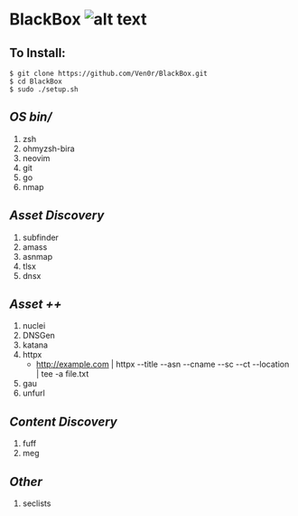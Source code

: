 # **BlackBox** ![alt text](https://emoji.gg/assets/emoji/6084_hackerman.png "Hackerman")
## To Install:

`$ git clone https://github.com/Ven0r/BlackBox.git `  
`$ cd BlackBox `  
`$ sudo ./setup.sh`   

## *OS bin/* 
1. zsh  
2. ohmyzsh-bira  
3. neovim  
4. git  
5. go  
6. nmap  
 
## *Asset Discovery*
1. subfinder
2. amass
3. asnmap
4. tlsx
5. dnsx


## *Asset ++*
1. nuclei
2. DNSGen
3. katana
4. httpx  
    - http://example.com | httpx --title --asn --cname --sc --ct --location | tee -a file.txt
5. gau
6. unfurl

## *Content Discovery*
1. fuff
2. meg

## *Other*
1. seclists
